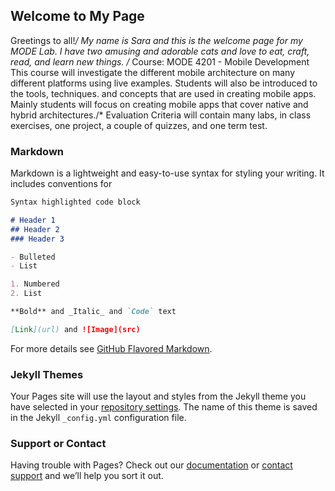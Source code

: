 ## Welcome to My Page

Greetings to all!*/
My name is Sara and this is the welcome page for my MODE Lab. I have two amusing and adorable cats and love to eat, craft, read, and learn new things.
/*
Course: MODE 4201 - Mobile Development
This course will investigate the different mobile architecture on many different platforms using live examples. Students will also be introduced to the tools, techniques. and concepts that are used in creating mobile apps. Mainly students will focus on creating mobile apps that cover native and hybrid architectures./* 
Evaluation Criteria will contain many labs, in class exercises, one project, a couple of quizzes, and one term test.  

### Markdown

Markdown is a lightweight and easy-to-use syntax for styling your writing. It includes conventions for

```markdown
Syntax highlighted code block

# Header 1
## Header 2
### Header 3

- Bulleted
- List

1. Numbered
2. List

**Bold** and _Italic_ and `Code` text

[Link](url) and ![Image](src)
```

For more details see [GitHub Flavored Markdown](https://guides.github.com/features/mastering-markdown/).

### Jekyll Themes

Your Pages site will use the layout and styles from the Jekyll theme you have selected in your [repository settings](https://github.com/SaraBZL/sarabhatti.github.io/settings). The name of this theme is saved in the Jekyll `_config.yml` configuration file.

### Support or Contact

Having trouble with Pages? Check out our [documentation](https://help.github.com/categories/github-pages-basics/) or [contact support](https://github.com/contact) and we’ll help you sort it out.
